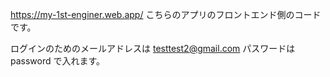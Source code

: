 
https://my-1st-enginer.web.app/
こちらのアプリのフロントエンド側のコードです。

ログインのためのメールアドレスは
testtest2@gmail.com
パスワードは
password
で入れます。
